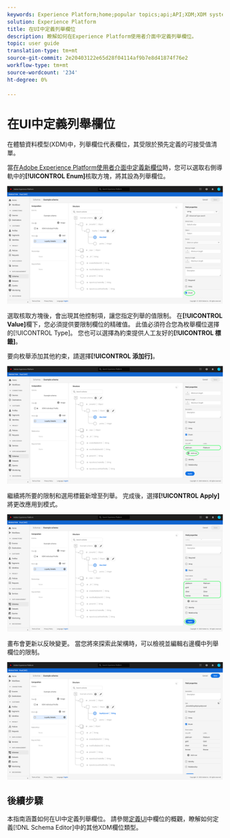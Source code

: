 ```yaml
---
keywords: Experience Platform;home;popular topics;api;API;XDM;XDM system;experience data model;data model;ui;workspace;enum;field;
solution: Experience Platform
title: 在UI中定義列舉欄位
description: 瞭解如何在Experience Platform使用者介面中定義列舉欄位。
topic: user guide
translation-type: tm+mt
source-git-commit: 2e20403122e65d28f04114af9b7e8d41874f76e2
workflow-type: tm+mt
source-wordcount: '234'
ht-degree: 0%

---
```



# 在UI中定義列舉欄位

在體驗資料模型(XDM)中，列舉欄位代表欄位，其受限於預先定義的可接受值清單。

當[在Adobe Experience Platform使用者介面中定義新欄位](./overview.md#define)時，您可以選取右側導軌中的&#x200B;**[!UICONTROL Enum]**&#x200B;核取方塊，將其設為列舉欄位。

![](../../images/ui/fields/special/enum.png)

選取核取方塊後，會出現其他控制項，讓您指定列舉的值限制。 在&#x200B;**[!UICONTROL Value]**&#x200B;欄下，您必須提供要限制欄位的精確值。 此值必須符合您為枚舉欄位選擇的[!UICONTROL Type]。 您也可以選擇為約束提供人工友好的&#x200B;**[!UICONTROL 標籤]**。

要向枚舉添加其他約束，請選擇&#x200B;**[!UICONTROL 添加行]**。

![](../../images/ui/fields/special/enum-add-row.png)

繼續將所要的限制和選用標籤新增至列舉。 完成後，選擇&#x200B;**[!UICONTROL Apply]**&#x200B;將更改應用到模式。

![](../../images/ui/fields/special/enum-configured.png)

畫布會更新以反映變更。 當您將來探索此架構時，可以檢視並編輯右邊欄中列舉欄位的限制。

![](../../images/ui/fields/special/enum-applied.png)

## 後續步驟

本指南涵蓋如何在UI中定義列舉欄位。 請參閱[定義UI](./overview.md#special)中欄位的概觀，瞭解如何定義[!DNL Schema Editor]中的其他XDM欄位類型。